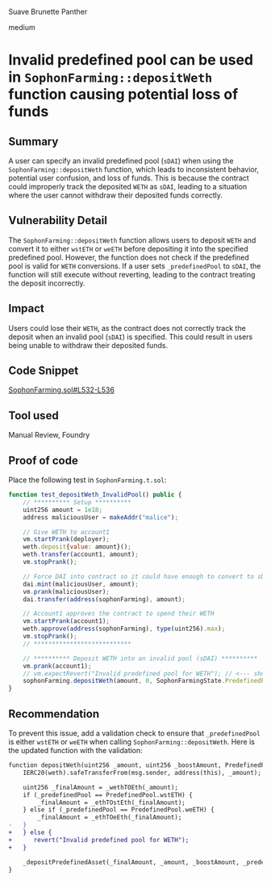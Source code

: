 Suave Brunette Panther

medium

# Invalid predefined pool can be used in `SophonFarming::depositWeth` function causing potential loss of funds

## Summary

A user can specify an invalid predefined pool (`sDAI`) when using the `SophonFarming::depositWeth` function, which leads to inconsistent behavior, potential user confusion, and loss of funds. This is because the contract could improperly track the deposited `WETH` as `sDAI`, leading to a situation where the user cannot withdraw their deposited funds correctly.

## Vulnerability Detail

The `SophonFarming::depositWeth` function allows users to deposit `WETH` and convert it to either `wstETH` or `weETH` before depositing it into the specified predefined pool. However, the function does not check if the predefined pool is valid for `WETH` conversions. If a user sets `_predefinedPool` to `sDAI`, the function will still execute without reverting, leading to the contract treating the deposit incorrectly.

## Impact

Users could lose their `WETH`, as the contract does not correctly track the deposit when an invalid pool (`sDAI`) is specified. This could result in users being unable to withdraw their deposited funds.

## Code Snippet

[SophonFarming.sol#L532-L536](https://github.com/sherlock-audit/2024-05-sophon/blob/main/farming-contracts/contracts/farm/SophonFarming.sol#L532-L536)

## Tool used

Manual Review, Foundry

## Proof of code

Place the following test in `SophonFarming.t.sol`:

```javascript
function test_depositWeth_InvalidPool() public {
    // ********** Setup **********
    uint256 amount = 1e18;
    address maliciousUser = makeAddr("malice");

    // Give WETH to account1
    vm.startPrank(deployer);
    weth.deposit{value: amount}();
    weth.transfer(account1, amount);
    vm.stopPrank();

    // Force DAI into contract so it could have enough to convert to sDAI
    dai.mint(maliciousUser, amount);
    vm.prank(maliciousUser);
    dai.transfer(address(sophonFarming), amount);

    // Account1 approves the contract to spend their WETH
    vm.startPrank(account1);
    weth.approve(address(sophonFarming), type(uint256).max);
    vm.stopPrank();
    // ***************************

    // ********** Deposit WETH into an invalid pool (sDAI) **********
    vm.prank(account1);
    // vm.expectRevert("Invalid predefined pool for WETH"); // <--- shouldn't revert before the proposed change is implemented
    sophonFarming.depositWeth(amount, 0, SophonFarmingState.PredefinedPool.sDAI);
}
```

## Recommendation

To prevent this issue, add a validation check to ensure that `_predefinedPool` is either `wstETH` or `weETH` when calling `SophonFarming::depositWeth`. Here is the updated function with the validation:

```diff
function depositWeth(uint256 _amount, uint256 _boostAmount, PredefinedPool _predefinedPool) external {
    IERC20(weth).safeTransferFrom(msg.sender, address(this), _amount);

    uint256 _finalAmount = _wethTOEth(_amount);
    if (_predefinedPool == PredefinedPool.wstETH) {
        _finalAmount = _ethTOstEth(_finalAmount);
    } else if (_predefinedPool == PredefinedPool.weETH) {
        _finalAmount = _ethTOeEth(_finalAmount);
-   }
+   } else {
+      revert("Invalid predefined pool for WETH");
+   }

    _depositPredefinedAsset(_finalAmount, _amount, _boostAmount, _predefinedPool);
}
```
